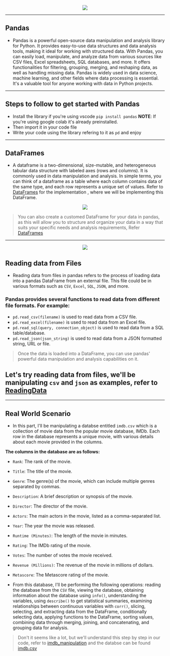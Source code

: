 <p align="center">
<img src ="https://th.bing.com/th/id/OIP.n_ms1q5YoHAQXXUIfeADKQHaDG?rs=1&pid=ImgDetMain">
</p>
<p aling="center">

---

<h2> Pandas </h2>

- Pandas is a powerful open-source data manipulation and analysis library for Python. It provides easy-to-use data structures and data analysis tools, making it ideal for working with structured data. With Pandas, you can easily load, manipulate, and analyze data from various sources like CSV files, Excel spreadsheets, SQL databases, and more. It offers functionalities for filtering, grouping, merging, and reshaping data, as well as handling missing data. Pandas is widely used in data science, machine learning, and other fields where data processing is essential. It's a valuable tool for anyone working with data in Python projects.

---

<h2> Steps to follow to get started with Pandas </h2>

- Install the library if you're using vscode `pip install pandas`
  **NOTE**: If you're using google colab it's already preinstalled.
- Then import it in your code file
- Write your code using the library refering to it as `pd` and enjoy

---

<h2> DataFrames </h2>

- A dataframe is a two-dimensional, size-mutable, and heterogeneous tabular data structure with labeled axes (rows and columns). It is commonly used in data manipulation and analysis. In simple terms, you can think of a dataframe as a table where each column contains data of the same type, and each row represents a unique set of values. Refer to [DataFrames](./DataFrames.py) for the implementation , where we will be implementing this DataFrame.

<p align="center">
<img src ="https://www.notion.so/image/https%3A%2F%2Fprod-files-secure.s3.us-west-2.amazonaws.com%2F029a1497-45bd-4b48-af71-c2ab8a918091%2Ffc12b35d-334f-4e1e-9e3d-df604ee236fd%2FUntitled.png?table=block&id=9dfd9b48-e232-4066-a773-1260ac7e2129&spaceId=029a1497-45bd-4b48-af71-c2ab8a918091&width=2000&userId=9d08c749-75eb-439d-ad10-2a83e114a53b&cache=v2">
</p>

> You can also create a customed DataFrame for your data in pandas, as this will allow you to structure and organize your data in a way that suits your specific needs and analysis requirements, Refer [DataFrames](./DataFrames.py)

---

<p align="center">
<img src ="https://www.notion.so/image/https%3A%2F%2Fprod-files-secure.s3.us-west-2.amazonaws.com%2F029a1497-45bd-4b48-af71-c2ab8a918091%2Fa44a817f-0491-46c2-a6b2-311a6083b0c6%2FUntitled.png?table=block&id=d1398cae-cb7c-4344-9b88-b44e21aaac43&spaceId=029a1497-45bd-4b48-af71-c2ab8a918091&width=2000&userId=9d08c749-75eb-439d-ad10-2a83e114a53b&cache=v2">
</p>

<h2> Reading data from Files </h2>

- Reading data from files in pandas refers to the process of loading data into a pandas DataFrame from an external file. This file could be in various formats such as `CSV`, `Excel`, `SQL`, `JSON`, and more.

### Pandas provides several functions to read data from different file formats. For example:

- `pd.read_csv(filename)` is used to read data from a CSV file.
- `pd.read_excel(filename)` is used to read data from an Excel file.
- `pd.read_sql(query, connection_object)` is used to read data from a SQL table/database.
- `pd.read_json(json_string)` is used to read data from a JSON formatted string, URL or file.

> Once the data is loaded into a DataFrame, you can use pandas' powerful data manipulation and analysis capabilities on it.

## Let's try reading data from files, we'll be manipulating `csv` and `json` as examples, refer to [ReadingData](./ReadingData.py)

---

<h2> Real World Scenario </h2>

- In this part, I'll be manipulating a databse entitled `imdb.csv` which is a collection of movie data from the popular movie database, IMDb. Each row in the database represents a unique movie, with various details about each movie provided in the columns.

**The columns in the database are as follows:**

- `Rank`: The rank of the movie.
- `Title`: The title of the movie.
- `Genre`: The genre(s) of the movie, which can include multiple genres separated by commas.
- `Description`: A brief description or synopsis of the movie.
- `Director`: The director of the movie.
- `Actors`: The main actors in the movie, listed as a comma-separated list.
- `Year`: The year the movie was released.
- `Runtime (Minutes)`: The length of the movie in minutes.
- `Rating`: The IMDb rating of the movie.
- `Votes`: The number of votes the movie received.
- `Revenue (Millions)`: The revenue of the movie in millions of dollars.
- `Metascore`: The Metascore rating of the movie.

- From this database, I'll be performing the following operations: reading the database from the `CSV` file, viewing the database, obtaining information about the database using `info()`, understanding the variables, using `describe()` to get statistical summaries, examining relationships between continuous variables with `corr()`, slicing, selecting, and extracting data from the DataFrame, conditionally selecting data, applying functions to the DataFrame, sorting values, combining data through merging, joining, and concatenating, and grouping data for analysis.

> Don't it seems like a lot, but we'll understand this step by step in our code, refer to [imdb_manipulation](./imdb_manipulation.py) and the databse can be found [imdb.csv](./imdb.csv)
